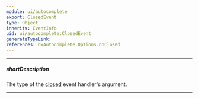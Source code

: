 ```yaml
---
module: ui/autocomplete
export: ClosedEvent
type: Object
inherits: EventInfo
uid: ui/autocomplete:ClosedEvent
generateTypeLink: 
references: dxAutocomplete.Options.onClosed
---
```

---
##### shortDescription
The type of the [closed]({basewidgetpath}/Events/#closed) event handler's argument.

---
<!-- Description goes here -->